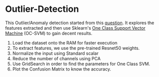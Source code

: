 # Outlier-Detection

This Outlier/Anomaly detection started from this [question](https://machinelearningphd.com/outlier-detection-svm/).
It explores the features extracted and then use Sklearn's [One Class Support Vector Machine](https://scikit-learn.org/stable/modules/generated/sklearn.svm.OneClassSVM.html) (OC-SVM) to gain decent results.

1. Load the dataset onto the RAM for faster execution
2. To extract features, we use the pre-trained Resnet50 weights.
3. Normalize the input using Standard scalar
4. Reduce the number of channels using PCA
5. Use GridSearch in order to find the parameters for One Class SVM.
6. Plot the Confusion Matrix to know the accuracy.
